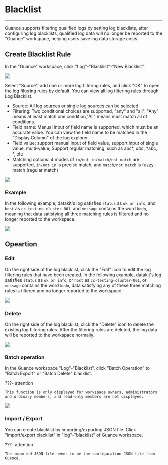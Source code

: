# Blacklist
---

Guance supports filtering qualified logs by setting log blacklists, after configuring log blacklists, qualified log data will no longer be reported to the "Guance" workspace, helping users save log data storage costs.

## Create Blacklist Rule 

In the "Guance" workspace, click "Log"-"Blacklist"-"New Blacklist".

![](img/log-blacklist-en-1.png)

Select "Source", add one or more log filtering rules, and click "OK" to open the log filtering rules by default. You can view all log filtering rules through Log Blacklist. 
 
- Source: All log sources or single log sources can be selected     
- Filtering: Two conditional choices are supported, "any" and "all". "Any" means at least match one condition,"All" means must match all of conditions.    
- Field name: Manual input of field name is supported, which must be an accurate value. You can view the field name to be matched in the "Display Column" of the log explorer.    
- Field value: support manual input of field value, support input of single value, multi-value; Support regular matching, such as abc*, *abc*, *abc,. *, etc     
- Matching options: 4 modes of ` in/not in/match/not match ` are supported, ` in/not in ` is precise match, and ` match/not match ` is fuzzy match (regular match)     


![](img/log-blacklist-en-2.png)

### Example

In the following example, datakit's log satisfies ` status ` as ` ok or info `, and ` host ` as ` cc-testing-cluster-001 `, and ` message ` contains the word ` kodo `, meaning that data satisfying all three matching rules is filtered and no longer reported to the workspace.

![](img/log-blacklist-en-3.png)

## Opeartion

### Edit

On the right side of the log blacklist, click the "Edit" icon to edit the log filtering rules that have been created. In the following example, datakit's log satisfies ` status ` as ` ok or info `, or ` host ` as ` cc-testing-cluster-001 `, or ` message ` contains the word ` kodo `, data satisfying any of these three matching rules is filtered and no longer reported to the workspace.

![](img/log-blacklist-en-3.png)

### Delete

On the right side of the log blacklist, click the "Delete" icon to delete the existing log filtering rules. After the filtering rules are deleted, the log data will be reported to the workspace normally.

![](img/log-blacklist-en-4.png)

### Batch operation

In the Guance workspace "Log"-"Blacklist", click "Batch Operation" to "Batch Export" or "Batch Delete" blacklist.

???- attention

    This function is only displayed for workspace owners, administrators and ordinary members, and read-only members are not displayed.

![](img/log-blacklist-en-5.png)

### Import / Export

You can create blacklist by importing/exporting JSON file. Click "import/export blacklist" in "log"-"blacklist" of Guance workspace.

???- attention

    The imported JSON file needs to be the configuration JSON file from Guance.

